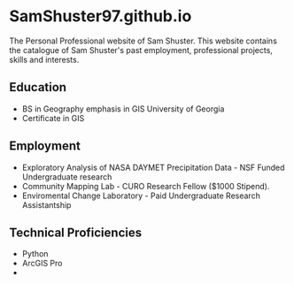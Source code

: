 # SamShuster97.github.io
The Personal Professional website of Sam Shuster. 
This website contains the catalogue of Sam Shuster's past employment, professional projects, skills and interests.

## Education
- BS in Geography emphasis in GIS University of Georgia
- Certificate in GIS

## Employment
- Exploratory Analysis of NASA DAYMET Precipitation Data - NSF Funded Undergraduate research
- Community Mapping Lab - CURO Research Fellow ($1000 Stipend).
- Enviromental Change Laboratory - Paid Undergraduate Research Assistantship 

## Technical Proficiencies
- Python
- ArcGIS Pro
- 